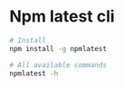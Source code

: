 # Npm latest cli

```bash
# Install
npm install -g npmlatest

# All available commands
npmlatest -h

```